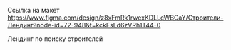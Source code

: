 Ссылка на макет https://www.figma.com/design/z8xFmRk1rwexKDLLcWBCaY/Строители-Лендинг?node-id=72-948&t=kckFsLd6zVRh1T44-0

Лендинг по поиску строителей
